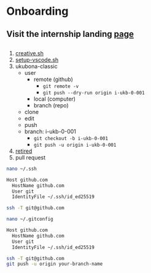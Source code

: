 # Onboarding
## Visit the internship landing [page](https://ukubona-llc.github.io/internship/)
## 
1. [creative.sh](https://raw.githubusercontent.com/abikesa/creative-destruction/refs/heads/main/creative.sh)
2. [setup-vscode.sh](https://raw.githubusercontent.com/abikesa/creative-destruction/refs/heads/main/setup-vscode.sh)
3. ukubona-classic
   - user
      - remote (github)
         - `git remote -v`
         - `git push --dry-run origin i-ukb-0-001`
      - local (computer)
      - branch (repo)
   - clone
   - edit
   - push
   - branch: i-ukb-0-001
      - `git checkout -b i-ukb-0-001`
      - `git push -u origin i-ukb-0-001`
4. [retired](https://ukubona-llc.github.io/vscode/)
5. pull request



```sh
nano ~/.ssh

Host github.com
  HostName github.com
  User git
  IdentityFile ~/.ssh/id_ed25519

ssh -T git@github.com
```

```sh
nano ~/.gitconfig

Host github.com
  HostName github.com
  User git
  IdentityFile ~/.ssh/id_ed25519

ssh -T git@github.com
git push -u origin your-branch-name

```